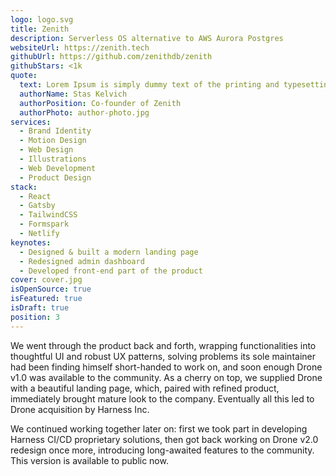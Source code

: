 ```yaml
---
logo: logo.svg
title: Zenith
description: Serverless OS alternative to AWS Aurora Postgres
websiteUrl: https://zenith.tech
githubUrl: https://github.com/zenithdb/zenith
githubStars: <1k
quote:
  text: Lorem Ipsum is simply dummy text of the printing and typesetting industry. Lorem Ipsum has been the industry's standard dummy text ever since the 1500s
  authorName: Stas Kelvich
  authorPosition: Co-founder of Zenith
  authorPhoto: author-photo.jpg
services:
  - Brand Identity
  - Motion Design
  - Web Design
  - Illustrations
  - Web Development
  - Product Design
stack:
  - React
  - Gatsby
  - TailwindCSS
  - Formspark
  - Netlify
keynotes:
  - Designed & built a modern landing page
  - Redesigned admin dashboard
  - Developed front-end part of the product
cover: cover.jpg
isOpenSource: true
isFeatured: true
isDraft: true
position: 3
---
```


We went through the product back and forth, wrapping functionalities into thoughtful UI and robust UX patterns, solving problems its sole maintainer had been finding himself short-handed to work on, and soon enough Drone v1.0 was available to the community. As a cherry on top, we supplied Drone with a beautiful landing page, which, paired with refined product, immediately brought mature look to the company. Eventually all this led to Drone acquisition by Harness Inc.

We continued working together later on: first we took part in developing Harness CI/CD proprietary solutions, then got back working on Drone v2.0 redesign once more, introducing long-awaited features to the community. This version is available to public now.
